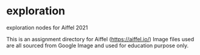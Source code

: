 # exploration
exploration nodes for Aiffel 2021 

This is an assignment directory for Aiffel (https://aiffel.io/)
Image files used are all sourced from Google Image and used for education purpose only. 
